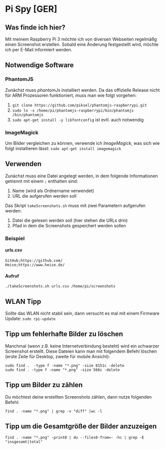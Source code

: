 # Pi Spy [GER]
## Was finde ich hier?
Mit meinem Raspberry Pi 3 möchte ich von diversen Webseiten regelmäßg einen Screenshot erstellen.
Sobald eine Änderung festgestellt wird, möchte ich per E-Mail informiert werden.

## Notwendige Software
### PhantomJS
Zunächst muss *phantomJs* installiert werden. Da das offizielle Release nicht für ARM Prozessoren 
funktioniert, muss man wie folgt vorgehen:
1. `git clone https://github.com/piksel/phantomjs-raspberrypi.git`
2. `sudo ln -s /home/pi/phantomjs-raspberrypi/bin/phantomjs /bin/phantomjs`
3. `sudo apt-get install -y libfontconfig` ist evtl. auch notwendig

### ImageMagick
Um Bilder vergleichen zu können, verwende ich *ImageMagick*, was sich wie folgt installieren lässt:
`sudo apt-get install imagemagick`


## Verwenden
Zunächst muss eine Datei angelegt werden, in dem folgende Informationen getrennt mit einem `;` enthalten sind:
1. Name (wird als Ordnername verwendet)
2. URL die aufgerufen werden soll

Das Skript `takeScreenshots.sh` muss mit zwei Parametern aufgerufen werden:
1. Datei die gelesen werden soll (hier stehen die URLs drin)
2. Pfad in dem die Screenshots gespeichert werden sollen


### Beispiel
#### urls.csv
```
GitHub;https://github.com/
Heise;https://www.heise.de/
```

#### Aufruf
```./takeScreenshots.sh urls.csv /home/pi/screenshots```



## WLAN Tipp
Sollte das WLAN nicht stabil sein, dann versucht es mal mit einem Firmware Update: `sudo rpi-update`


## Tipp um fehlerhafte Bilder zu löschen
Manchmal (wenn z.B. keine Internetverbindung besteht) wird ein schwarzer Screenshot erstellt. Diese Dateien
kann man mit folgendem Befehl löschen (erste Zeile für Desktop, zweite für mobile Ansicht):
```
sudo find .  -type f -name "*.png" -size 8151c -delete
sudo find . -type f -name "*.png" -size 566c -delete
```


## Tipp um Bilder zu zählen
Du möchtest deine erstellten Screenshots zählen, dann nutze folgenden Befehl:
```
find . -name "*.png" | grep -v "diff" |wc -l
```


## Tipp um die Gesamtgröße der Bilder anzuzeigen
```
find . -name "*.png" -print0 | du --files0-from=- -hc | grep -E "insgesamt|total"
```
